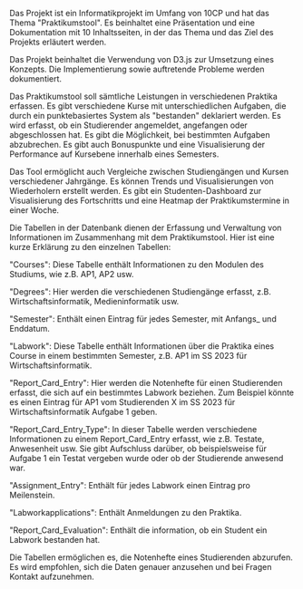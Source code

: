 Das Projekt ist ein Informatikprojekt im Umfang von 10CP und hat das Thema "Praktikumstool". Es beinhaltet eine Präsentation und eine Dokumentation mit 10 Inhaltsseiten, in der das Thema und das Ziel des Projekts erläutert werden.

Das Projekt beinhaltet die Verwendung von D3.js zur Umsetzung eines Konzepts. Die Implementierung sowie auftretende Probleme werden dokumentiert.

Das Praktikumstool soll sämtliche Leistungen in verschiedenen Praktika erfassen. Es gibt verschiedene Kurse mit unterschiedlichen Aufgaben, die durch ein punktebasiertes System als "bestanden" deklariert werden. Es wird erfasst, ob ein Studierender angemeldet, angefangen oder abgeschlossen hat. Es gibt die Möglichkeit, bei bestimmten Aufgaben abzubrechen. Es gibt auch Bonuspunkte und eine Visualisierung der Performance auf Kursebene innerhalb eines Semesters.

Das Tool ermöglicht auch Vergleiche zwischen Studiengängen und Kursen verschiedener Jahrgänge. Es können Trends und Visualisierungen von Wiederholern erstellt werden. Es gibt ein Studenten-Dashboard zur Visualisierung des Fortschritts und eine Heatmap der Praktikumstermine in einer Woche.

Die Tabellen in der Datenbank dienen der Erfassung und Verwaltung von Informationen im Zusammenhang mit dem Praktikumstool. Hier ist eine kurze Erklärung zu den einzelnen Tabellen:

"Courses": Diese Tabelle enthält Informationen zu den Modulen des Studiums, wie z.B. AP1, AP2 usw.

"Degrees": Hier werden die verschiedenen Studiengänge erfasst, z.B. Wirtschaftsinformatik, Medieninformatik usw.

"Semester": Enthält einen Eintrag für jedes Semester, mit Anfangs_ und Enddatum.

"Labwork": Diese Tabelle enthält Informationen über die Praktika eines Course in einem bestimmten Semester, z.B. AP1 im SS 2023 für Wirtschaftsinformatik.

"Report_Card_Entry": Hier werden die Notenhefte für einen Studierenden erfasst, die sich auf ein bestimmtes Labwork beziehen. Zum Beispiel könnte es einen Eintrag für AP1 vom Studierenden X im SS 2023 für Wirtschaftsinformatik Aufgabe 1 geben.

"Report_Card_Entry_Type": In dieser Tabelle werden verschiedene Informationen zu einem Report_Card_Entry erfasst, wie z.B. Testate, Anwesenheit usw. Sie gibt Aufschluss darüber, ob beispielsweise für Aufgabe 1 ein Testat vergeben wurde oder ob der Studierende anwesend war.

"Assignment_Entry": Enthält für jedes Labwork einen Eintrag pro Meilenstein.

"Labworkapplications": Enthält Anmeldungen zu den Praktika.

"Report_Card_Evaluation": Enthält die information, ob ein Student ein Labwork bestanden hat.

Die Tabellen ermöglichen es, die Notenhefte eines Studierenden abzurufen. Es wird empfohlen, sich die Daten genauer anzusehen und bei Fragen Kontakt aufzunehmen.